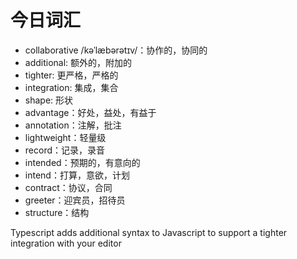 # 今日词汇

- collaborative /kəˈlæbərətɪv/：协作的，协同的
- additional: 额外的，附加的
- tighter: 更严格，严格的
- integration: 集成，集合
- shape: 形状
- advantage：好处，益处，有益于
- annotation：注解，批注
- lightweight：轻量级
- record：记录，录音
- intended：预期的，有意向的
- intend：打算，意欲，计划
- contract：协议，合同
- greeter：迎宾员，招待员
- structure：结构

Typescript adds additional syntax to Javascript to support a tighter integration with your editor

